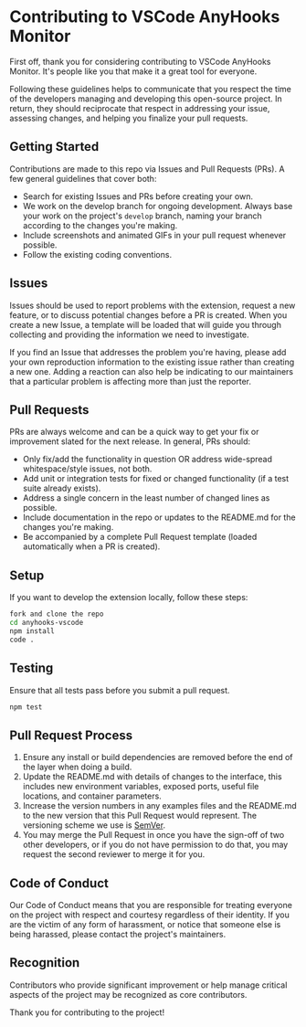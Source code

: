 # Contributing to VSCode AnyHooks Monitor

First off, thank you for considering contributing to VSCode AnyHooks Monitor. It's people like you that make it a great tool for everyone.

Following these guidelines helps to communicate that you respect the time of the developers managing and developing this open-source project. In return, they should reciprocate that respect in addressing your issue, assessing changes, and helping you finalize your pull requests.

## Getting Started

Contributions are made to this repo via Issues and Pull Requests (PRs). A few general guidelines that cover both:

- Search for existing Issues and PRs before creating your own.
- We work on the develop branch for ongoing development. Always base your work on the project's `develop` branch, naming your branch according to the changes you're making.
- Include screenshots and animated GIFs in your pull request whenever possible.
- Follow the existing coding conventions.

## Issues

Issues should be used to report problems with the extension, request a new feature, or to discuss potential changes before a PR is created. When you create a new Issue, a template will be loaded that will guide you through collecting and providing the information we need to investigate.

If you find an Issue that addresses the problem you're having, please add your own reproduction information to the existing issue rather than creating a new one. Adding a reaction can also help be indicating to our maintainers that a particular problem is affecting more than just the reporter.

## Pull Requests

PRs are always welcome and can be a quick way to get your fix or improvement slated for the next release. In general, PRs should:

- Only fix/add the functionality in question OR address wide-spread whitespace/style issues, not both.
- Add unit or integration tests for fixed or changed functionality (if a test suite already exists).
- Address a single concern in the least number of changed lines as possible.
- Include documentation in the repo or updates to the README.md for the changes you're making.
- Be accompanied by a complete Pull Request template (loaded automatically when a PR is created).

## Setup

If you want to develop the extension locally, follow these steps:

```bash
fork and clone the repo
cd anyhooks-vscode
npm install
code .
```

## Testing

Ensure that all tests pass before you submit a pull request.

```bash
npm test
```

## Pull Request Process

1. Ensure any install or build dependencies are removed before the end of the layer when doing a build.
2. Update the README.md with details of changes to the interface, this includes new environment variables, exposed ports, useful file locations, and container parameters.
3. Increase the version numbers in any examples files and the README.md to the new version that this Pull Request would represent. The versioning scheme we use is [SemVer](http://semver.org/).
4. You may merge the Pull Request in once you have the sign-off of two other developers, or if you do not have permission to do that, you may request the second reviewer to merge it for you.

## Code of Conduct

Our Code of Conduct means that you are responsible for treating everyone on the project with respect and courtesy regardless of their identity. If you are the victim of any form of harassment, or notice that someone else is being harassed, please contact the project's maintainers.

## Recognition

Contributors who provide significant improvement or help manage critical aspects of the project may be recognized as core contributors.

Thank you for contributing to the project!
